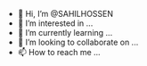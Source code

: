 - 👋 Hi, I’m @SAHILHOSSEN
- 👀 I’m interested in ...
- 🌱 I’m currently learning ...
- 💞️ I’m looking to collaborate on ...
- 📫 How to reach me ...

<!---
SAHILHOSSEN/SAHILHOSSEN is a ✨ special ✨ repository because its `README.md` (this file) appears on your GitHub profile.
You can click the Preview link to take a look at your changes.
--->
